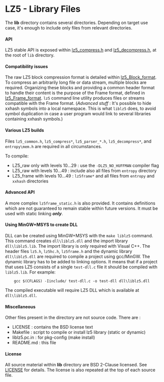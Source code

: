 LZ5 - Library Files
================================

The __lib__ directory contains several directories.
Depending on target use case, it's enough to include only files from relevant directories.


#### API

LZ5 stable API is exposed within [lz5_compress.h](lz5_compress.h) and [lz5_decompress.h](lz5_decompress.h),
at the root of `lib` directory.


#### Compatibility issues

The raw LZ5 block compression format is detailed within [lz5_Block_format].
To compress an arbitrarily long file or data stream, multiple blocks are required.
Organizing these blocks and providing a common header format to handle their content
is the purpose of the Frame format, defined in [lz5_Frame_format].
`lz5` command line utility produces files or streams compatible with the Frame format.
(_Advanced stuff_ : It's possible to hide xxhash symbols into a local namespace.
This is what `liblz5` does, to avoid symbol duplication
in case a user program would link to several libraries containing xxhash symbols.)

[lz5_Block_format]: ../doc/lz5_Block_format.md
[lz5_Frame_format]: ../doc/lz5_Frame_format.md


#### Various LZ5 builds

Files `lz5_common.h`, `lz5_compress*`, `lz5_parser_*.h`, `lz5_decompress*`, and `entropy\mem.h` are required in all circumstances.

To compile:
- LZ5_raw only with levels 10...29 : use the `-DLZ5_NO_HUFFMAN` compiler flag
- LZ5_raw with levels 10...49 : include also all files from `entropy` directory
- LZ5_frame with levels 10...49 : `lz5frame*` and all files from `entropy` and `xxhash` directories


#### Advanced API 

A more complex `lz5frame_static.h` is also provided.
It contains definitions which are not guaranteed to remain stable within future versions.
It must be used with static linking ***only***.


#### Using MinGW+MSYS to create DLL

DLL can be created using MinGW+MSYS with the `make liblz5` command.
This command creates `dll\liblz5.dll` and the import library `dll\liblz5.lib`.
The import library is only required with Visual C++.
The header files `lz5.h`, `lz5hc.h`, `lz5frame.h` and the dynamic library
`dll\liblz5.dll` are required to compile a project using gcc/MinGW.
The dynamic library has to be added to linking options.
It means that if a project that uses LZ5 consists of a single `test-dll.c`
file it should be compiled with `liblz5.lib`. For example:
```
    gcc $(CFLAGS) -Iinclude/ test-dll.c -o test-dll dll\liblz5.dll
```
The compiled executable will require LZ5 DLL which is available at `dll\liblz5.dll`. 


#### Miscellaneous 

Other files present in the directory are not source code. There are :

 - LICENSE : contains the BSD license text
 - Makefile : script to compile or install lz5 library (static or dynamic)
 - liblz5.pc.in : for pkg-config (make install)
 - README.md : this file


#### License 

All source material within __lib__ directory are BSD 2-Clause licensed.
See [LICENSE](LICENSE) for details.
The license is also repeated at the top of each source file.
